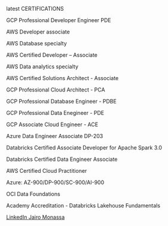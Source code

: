 latest CERTIFICATIONS

GCP Professional Developer Engineer PDE

AWS Developer associate

AWS Database specialty

AWS Certified Developer – Associate

AWS Data analytics specialty

AWS Certified Solutions Architect - Associate

GCP Professional Cloud Architect - PCA

GCP Professional Database Engineer - PDBE

GCP Professional Data Enegineer - PDE

GCP Associate Cloud Engineer - ACE 

Azure Data Engineer Associate DP-203

Databricks Certified Associate Developer for Apache Spark 3.0

Databricks Certified Data Engineer Associate

AWS Certified Cloud Practitioner

Azure: AZ-900/DP-900/SC-900/AI-900

OCI Data Foundations

Academy Accreditation - Databricks Lakehouse Fundamentals

<a href="https://www.linkedin.com/in/jairomonassa/"> LinkedIn Jairo Monassa</a>
